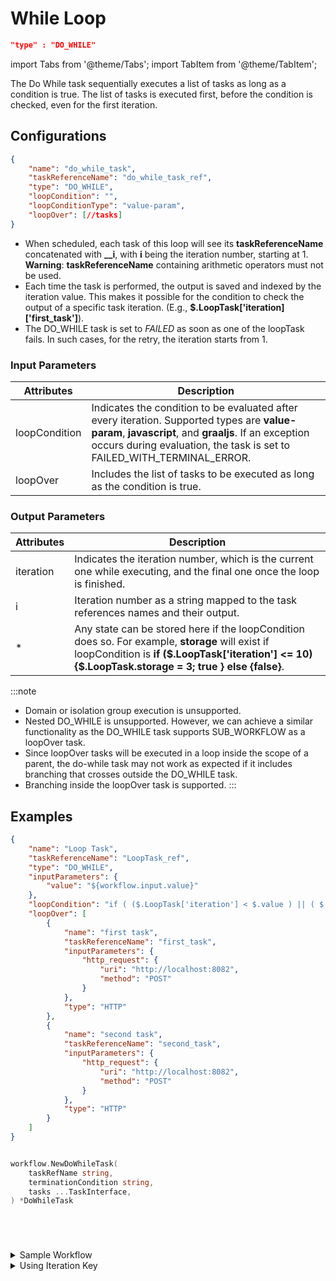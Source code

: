 # While Loop

```json
"type" : "DO_WHILE"
```
import Tabs from '@theme/Tabs';
import TabItem from '@theme/TabItem';

The Do While task sequentially executes a list of tasks as long as a condition is true. The list of tasks is executed first, before the condition is checked, even for the first iteration.

## Configurations

```json
{
    "name": "do_while_task",
    "taskReferenceName": "do_while_task_ref",
    "type": "DO_WHILE",
    "loopCondition": "",
    "loopConditionType": "value-param",
    "loopOver": [//tasks]
}
```
* When scheduled, each task of this loop will see its **taskReferenceName** concatenated with **__i**, with **i** being the iteration number, starting at 1. **Warning**: **taskReferenceName** containing arithmetic operators must not be used.
* Each time the task is performed, the output is saved and indexed by the iteration value. This makes it possible for the condition to check the output of a specific task iteration. (E.g., **$.LoopTask['iteration]['first_task']**).
* The DO_WHILE task is set to *FAILED* as soon as one of the loopTask fails. In such cases, for the retry, the iteration starts from 1.

### Input Parameters

| Attributes    | Description                                                                                                                                                                                                                    |
| ------------- | ------------------------------------------------------------------------------------------------------------------------------------------------------------------------------------------------------------------------------ |
| loopCondition | Indicates the condition to be evaluated after every iteration. Supported types are **value-param**, **javascript**, and **graaljs**.  If an exception occurs during evaluation, the task is set to FAILED_WITH_TERMINAL_ERROR. |
| loopOver      | Includes the list of tasks to be executed as long as the condition is true.                                                                                                                                                    |

### Output Parameters​

| Attributes | Description                                                                                                                                                                                             |
| ---------- | ------------------------------------------------------------------------------------------------------------------------------------------------------------------------------------------------------- |
| iteration  | Indicates the iteration number, which is the current one while executing, and the final one once the loop is finished.                                                                                  |
| i          | Iteration number as a string mapped to the task references names and their output.                                                                                                                      |
| *          | Any state can be stored here if the loopCondition does so. For example, **storage** will exist if loopCondition is **if ($.LoopTask['iteration'] <= 10) {$.LoopTask.storage = 3; true } else {false}**. |

:::note
* Domain or isolation group execution is unsupported.
* Nested DO_WHILE is unsupported. However, we can achieve a similar functionality as the DO_WHILE task supports SUB_WORKFLOW as a loopOver task.
* Since loopOver tasks will be executed in a loop inside the scope of a parent, the do-while task may not work as expected if it includes branching that crosses outside the DO_WHILE task.
* Branching inside the loopOver task is supported.
:::

## Examples

<Tabs>
<TabItem value="JSON" label="JSON">

```json
{
    "name": "Loop Task",
    "taskReferenceName": "LoopTask_ref",
    "type": "DO_WHILE",
    "inputParameters": {
        "value": "${workflow.input.value}"
    },
    "loopCondition": "if ( ($.LoopTask['iteration'] < $.value ) || ( $.first_task['response']['body'] > 10)) { false; } else { true; }",
    "loopOver": [
        {
            "name": "first task",
            "taskReferenceName": "first_task",
            "inputParameters": {
                "http_request": {
                    "uri": "http://localhost:8082",
                    "method": "POST"
                }
            },
            "type": "HTTP"
        },
        {
            "name": "second task",
            "taskReferenceName": "second_task",
            "inputParameters": {
                "http_request": {
                    "uri": "http://localhost:8082",
                    "method": "POST"
                }
            },
            "type": "HTTP"
        }
    ]
}
```

</TabItem>

<TabItem value="Java" label="Java">

```java

```

</TabItem>
<TabItem value="Golang" label="Golang">

```go
workflow.NewDoWhileTask(
    taskRefName string, 
    terminationCondition string, 
    tasks ...TaskInterface,
) *DoWhileTask
```

</TabItem>
<TabItem value="Python" label="Python">

```python

```

</TabItem>
<TabItem value="CSharp" label="CSharp">

```csharp

```

</TabItem>
<TabItem value="Javascript" label="Javascript">

```javascript

```

</TabItem>
<TabItem value="Clojure" label="Clojure">

```clojure

```

</TabItem>
</Tabs>

<details><summary>Sample Workflow</summary>
<p>

```json
{
    "name": "Loop Task",
    "taskReferenceName": "LoopTask",
    "type": "DO_WHILE",
    "inputParameters": {
        "value": "${workflow.input.value}"
    },
    "loopCondition": "if ( ($.LoopTask['iteration'] < $.value ) || ( $.first_task['response']['body'] > 10)) { false; } else { true; }",
    "loopOver": [
        {
            "name": "first task",
            "taskReferenceName": "first_task",
            "inputParameters": {
                "http_request": {
                    "uri": "http://localhost:8082",
                    "method": "POST"
                }
            },
            "type": "HTTP"
        },
        {
            "name": "second task",
            "taskReferenceName": "second_task",
            "inputParameters": {
                "http_request": {
                    "uri": "http://localhost:8082",
                    "method": "POST"
                }
            },
            "type": "HTTP"
        }
    ]
}
```

The above definition will produce the following execution, assuming three executions occurred (alongside **first_task__1**, **first_task__2**, **first_task__3**, **second_task__1**, **second_task__2**, and **second_task__3**):

```json
{
    "taskType": "DO_WHILE",
    "outputData": {
        "iteration": 3,
        "1": {
            "first_task": {
                "response": {},
                "headers": {
                    "Content-Type": "application/json"
                }
            },
            "second_task": {
                "response": {},
                "headers": {
                    "Content-Type": "application/json"
                }
            }
        },
        "2": {
            "first_task": {
                "response": {},
                "headers": {
                    "Content-Type": "application/json"
                }
            },
            "second_task": {
                "response": {},
                "headers": {
                    "Content-Type": "application/json"
                }
            }
        },
        "3": {
            "first_task": {
                "response": {},
                "headers": {
                    "Content-Type": "application/json"
                }
            },
            "second_task": {
                "response": {},
                "headers": {
                    "Content-Type": "application/json"
                }
            }
        }
    }
}
```
</p>
</details>

<details><summary>Using Iteration Key​</summary>
<p>
Sometimes, you may want to use the iteration value/counter in the tasks used in the loop. In this example, an API call is made to GitHub (to the Netflix Conductor repository), but each loop increases the pagination.

```json
{
    "name": "get_all_stars",
    "taskReferenceName": "get_all_stars_loop_ref",
    "inputParameters": {
    "stargazers": "4000"
    },
    "type": "DO_WHILE",
    "loopCondition": "if ($.get_all_stars_loop_ref['iteration'] < Math.ceil($.stargazers/100)) { true; } else { false; }",
    "loopOver": [
        {
            "name": "100_stargazers",
            "taskReferenceName": "hundred_stargazers_ref",
            "inputParameters": {
                "counter": "${get_all_stars_loop_ref.output.iteration}",
                "http_request": {
                    "uri": "https://api.github.com/repos/ntflix/conductor/stargazers?page=${get_all_stars_loop_ref.output.iteration}&per_page=100",
                    "method": "GET",
                    "headers": {
                        "Authorization": "token ${workflow.input.gh_token}",
                        "Accept": "application/vnd.github.v3.star+json"
                    }
                }
            },
            "type": "HTTP",
        }
    ]
}
```

* The Loop **taskReferenceName** is "get_all_stars_loop_ref".
* In the **loopCondition**, the term **$.get_all_stars_loop_ref['iteration']** is used.
* In tasks embedded in the loop, **${get_all_stars_loop_ref.output.iteration}** is used. In this case, it defines which page of results the API should return.

</p>
</details>
